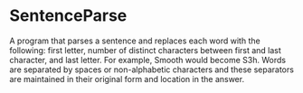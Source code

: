 # SentenceParse
 A program that parses a sentence and replaces each word with the following: first letter, number of distinct characters between first and last character, and last letter. For example, Smooth would become S3h. Words are separated by spaces or non-alphabetic characters and these separators are maintained in their original form and location in the answer. 
